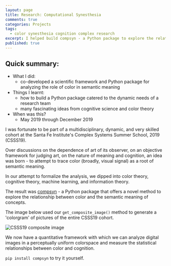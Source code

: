 ```yaml
---
layout: page
title: Research: Computational Synesthesia
comments: true
categories: Projects
tags:
  - color synesthesia cognition complex research
excerpt: I helped build compsyn - a Python package to explore the relationship between color and the semantic meaning of concepts...
published: true
---
```


## Quick summary:

- What I did:
    - co-developed a scientific framework and Python package for analyzing the role of color in semantic meaning
- Things I learnt:
    - how to build a Python package catered to the dynamic needs of a research team
    - many fascinating ideas from cognitive science and color theory
- When was this?
    - May 2019 through December 2019

I was fortunate to be part of a multidisciplinary, dynamic, and very skilled cohort at the Santa Fe Institute's Complex Systems Summer School, 2019 (CSSS19).

Over discussions on the dependence of art of its observer, on an objective framework for judging art, on the nature of meaning and cognition, an idea was born - to attempt to trace color (broadly, visual signal) as a root of semantic meaning.

In our attempt to formalize the analysis, we dipped into color theory, cognitive theory, machine learning, and information theory.

The result was [compsyn](https://github.com/bakerwho/comp-syn) - a Python package that offers a novel method to explore the relationship between color and the semantic meaning of concepts.

The image below used our `get_composite_image()` method to generate a 'colorgram' of pictures of the entire CSSS19 cohort.

![CSSS19 composite image](/images/2019/csssfaces_composite.png)

We now have a quantitative framework with which we can analyze digital images in a perceptually uniform colorspace and measure the statistical relationships between color and cognition.

`pip install compsyn` to try it yourself.
